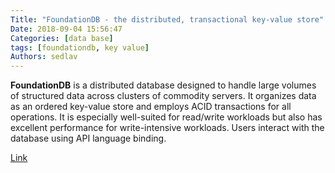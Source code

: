 ```yaml
---
Title: "FoundationDB - the distributed, transactional key-value store"
Date: 2018-09-04 15:56:47
Categories: [data base]
tags: [foundationdb, key value]
Authors: sedlav
---
```


**FoundationDB** is a distributed database designed to handle large volumes of structured data across clusters of commodity servers. It organizes data as an ordered key-value store and employs ACID transactions for all operations. It is especially well-suited for read/write workloads but also has excellent performance for write-intensive workloads. Users interact with the database using API language binding.

[Link](https://www.foundationdb.org/)
